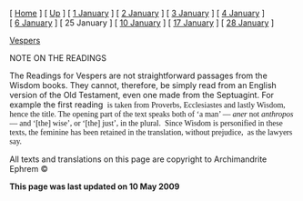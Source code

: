 \[ [Home](index.md) \] \[ [Up](jan-int.md) \] \[ [1 January](1january.md) \] \[ [2 January](jan02.md) \] \[ [3 January](3_january.md) \] \[ [4 January](4_january.md) \] \[ [6 January](6january.md) \] \[ 25 January \] \[ [10 January](10_january.md) \] \[ [17 January](17%20January.md) \] \[ [28 January](28_january.md) \]

[Vespers](vespers1.md)

NOTE ON THE READINGS

The Readings for Vespers are not straightforward passages from the Wisdom books. They cannot, therefore, be simply read from an English version of the Old Testament, even one made from the Septuagint. For example the first reading <span style="font-family: Palatino Linotype"> is taken from Proverbs, Ecclesiastes and lastly Wisdom, hence the title. The opening part of the text speaks both of ‘a man’ — *aner* not *anthropos* — and ‘\[the\] wise’, or ‘\[the\] just’, in the plural. </span> <span style="font-family: Book Antiqua"> Since Wisdom is personified in these texts, the feminine has been retained in the translation, without prejudice,  as the lawyers say.</span>

All texts and translations on this page are copyright to
Archimandrite Ephrem ©

**This page was last updated on 10 May 2009**
